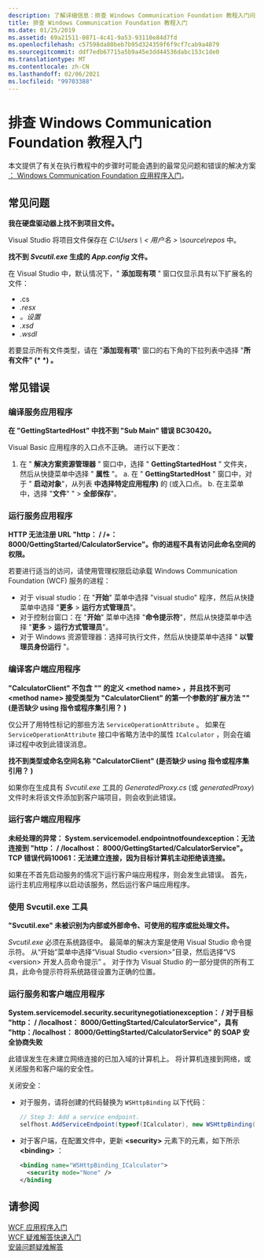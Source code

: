 ```yaml
---
description: 了解详细信息：排查 Windows Communication Foundation 教程入门问题
title: 排查 Windows Communication Foundation 教程入门
ms.date: 01/25/2019
ms.assetid: 69a21511-0871-4c41-9a53-93110e84d7fd
ms.openlocfilehash: c57598da80beb7b95d324359f6f9cf7cab9a4879
ms.sourcegitcommit: ddf7edb67715a5b9a45e3dd44536dabc153c1de0
ms.translationtype: MT
ms.contentlocale: zh-CN
ms.lasthandoff: 02/06/2021
ms.locfileid: "99703388"
---
```

# <a name="troubleshoot-the-get-started-with-windows-communication-foundation-tutorials"></a>排查 Windows Communication Foundation 教程入门

本文提供了有关在执行教程中的步骤时可能会遇到的最常见问题和错误的解决方案 [： Windows Communication Foundation 应用程序入门](getting-started-tutorial.md)。
  
## <a name="common-problems"></a>常见问题

**我在硬盘驱动器上找不到项目文件。**

 Visual Studio 将项目文件保存在 *C:\Users \\ &lt; 用户名 &gt; \source\repos* 中。  

**找不到 *Svcutil.exe* 生成的 *App.config* 文件。**

 在 Visual Studio 中，默认情况下，" **添加现有项** " 窗口仅显示具有以下扩展名的文件：

- .cs
- *.resx*
- *。设置*
- *.xsd*
- *.wsdl*

若要显示所有文件类型，请在 "**添加现有项**" 窗口的右下角的下拉列表中选择 "**所有文件" (\* \*) 。**  
  
## <a name="common-errors"></a>常见错误

### <a name="compile-the-service-application"></a>编译服务应用程序

**在 "GettingStartedHost" 中找不到 "Sub Main" 错误 BC30420。**

Visual Basic 应用程序的入口点不正确。 进行以下更改：

   1. 在 " **解决方案资源管理器** " 窗口中，选择 " **GettingStartedHost** " 文件夹，然后从快捷菜单中选择 " **属性** "。
    a. 在 " **GettingStartedHost** " 窗口中，对于 " **启动对象**"，从列表 **中选择特定应用程序)** 的 (或入口点。
    b. 在主菜单中，选择 "**文件**" "  >  **全部保存**"。

### <a name="run-the-service-application"></a>运行服务应用程序

**HTTP 无法注册 URL "http： \/ /+： 8000/GettingStarted/CalculatorService"。你的进程不具有访问此命名空间的权限。**

 若要进行适当的访问，请使用管理权限启动承载 Windows Communication Foundation (WCF) 服务的进程：

- 对于 visual studio：在 "**开始**" 菜单中选择 "visual studio" 程序，然后从快捷菜单中选择 "**更多**  >  **运行方式管理员**"。
- 对于控制台窗口：在 "**开始**" 菜单中选择 "**命令提示符**"，然后从快捷菜单中选择 "**更多**  >  **运行方式管理员**"。
- 对于 Windows 资源管理器：选择可执行文件，然后从快捷菜单中选择 " **以管理员身份运行** "。

### <a name="compile-the-client-application"></a>编译客户端应用程序

**"CalculatorClient" 不包含 "" 的定义 \<method name> ，并且找不到可 \<method name> 接受类型为 "CalculatorClient" 的第一个参数的扩展方法 "" (是否缺少 using 指令或程序集引用？ )**  

仅公开了用特性标记的那些方法 `ServiceOperationAttribute` 。 如果在 `ServiceOperationAttribute` 接口中省略方法中的属性 `ICalculator` ，则会在编译过程中收到此错误消息。  

**找不到类型或命名空间名称 "CalculatorClient" (是否缺少 using 指令或程序集引用？ )**

 如果你在生成具有 *Svcutil.exe* 工具的 *GeneratedProxy.cs* (或 *generatedProxy*) 文件时未将该文件添加到客户端项目，则会收到此错误。  

### <a name="run-the-client-application"></a>运行客户端应用程序

**未经处理的异常： System.servicemodel.endpointnotfoundexception：无法连接到 "http： \/ /localhost： 8000/GettingStarted/CalculatorService"。TCP 错误代码10061：无法建立连接，因为目标计算机主动拒绝该连接。**

如果在不首先启动服务的情况下运行客户端应用程序，则会发生此错误。 首先，运行主机应用程序以启动该服务，然后运行客户端应用程序。

### <a name="use-the-svcutilexe-tool"></a>使用 Svcutil.exe 工具

**"Svcutil.exe" 未被识别为内部或外部命令、可使用的程序或批处理文件。**

 *Svcutil.exe* 必须在系统路径中。 最简单的解决方案是使用 Visual Studio 命令提示符。 从“开始”菜单中选择“Visual Studio \<version>”目录，然后选择“VS \<version> 开发人员命令提示”  。 对于作为 Visual Studio 的一部分提供的所有工具，此命令提示符将系统路径设置为正确的位置。  
  
### <a name="run-the-service-and-client-applications"></a>运行服务和客户端应用程序

**System.servicemodel.security.securitynegotiationexception： \/ 对于目标 "http： \/ /localhost： 8000/GettingStarted/CalculatorService"，具有 "http：/localhost： 8000/GettingStarted/CalculatorService" 的 SOAP 安全协商失败**  

此错误发生在未建立网络连接的已加入域的计算机上。 将计算机连接到网络，或关闭服务和客户端的安全性。

关闭安全：

- 对于服务，请将创建的代码替换为 `WSHttpBinding` 以下代码：  
  
    ```csharp
    // Step 3: Add a service endpoint.
    selfhost.AddServiceEndpoint(typeof(ICalculator), new WSHttpBinding(SecurityMode.None), "CalculatorService");  
    ```

- 对于客户端，在配置文件中，更新 **\<security>** 元素下的元素，如下所示 **\<binding>** ：  
  
    ```xml
    <binding name="WSHttpBinding_ICalculator">
      <security mode="None" />
    </binding
    ```  

## <a name="see-also"></a>请参阅  

 [WCF 应用程序入门](getting-started-tutorial.md)  
 [WCF 疑难解答快速入门](wcf-troubleshooting-quickstart.md)  
 [安装问题疑难解答](troubleshooting-setup-issues.md)
